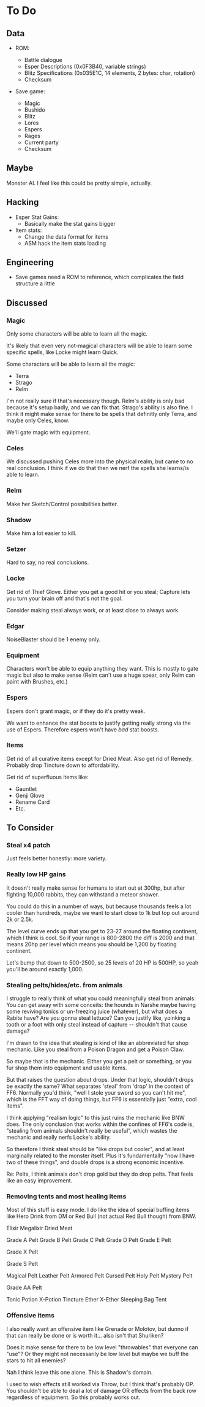 # To Do

## Data

- ROM:
  - Battle dialogue
  - Esper Descriptions (0x0F3B40, variable strings)
  - Blitz Specifications (0x035E1C, 14 elements, 2 bytes: char, rotation)
  - Checksum

- Save game:
  - Magic
  - Bushido
  - Blitz
  - Lores
  - Espers
  - Rages
  - Current party
  - Checksum

## Maybe

Monster AI.  I feel like this could be pretty simple, actually.

## Hacking

- Esper Stat Gains:
  - Basically make the stat gains bigger
- Item stats:
  - Change the data format for items
  - ASM hack the item stats loading

## Engineering

- Save games need a ROM to reference, which complicates the field structure a
  little

## Discussed

### Magic

Only some characters will be able to learn all the magic.

It's likely that even very not-magical characters will be able to learn some
specific spells, like Locke might learn Quick.

Some characters will be able to learn all the magic:
- Terra
- Strago
- Relm

I'm not really sure if that's necessary though.  Relm's ability is only bad
because it's setup badly, and we can fix that.  Strago's ability is also fine.
I think it might make sense for there to be spells that definitly only Terra,
and maybe only Celes, know.

We'll gate magic with equipment.

### Celes

We discussed pushing Celes more into the physical realm, but came to no real
conclusion.  I think if we do that then we nerf the spells she learns/is able
to learn.

### Relm

Make her Sketch/Control possibilities better.

### Shadow

Make him a lot easier to kill.

### Setzer

Hard to say, no real conclusions.

### Locke

Get rid of Thief Glove.  Either you get a good hit or you steal; Capture lets
you turn your brain off and that's not the goal.

Consider making steal always work, or at least close to always work.

### Edgar

NoiseBlaster should be 1 enemy only.

### Equipment

Characters won't be able to equip anything they want.  This is mostly to gate
magic but also to make sense (Relm can't use a huge spear, only Relm can paint
with Brushes, etc.)

### Espers

Espers don't grant magic, or if they do it's pretty weak.

We want to enhance the stat boosts to justify getting really strong via the use
of Espers.  Therefore espers won't have _bad_ stat boosts.

### Items

Get rid of all curative items except for Dried Meat.  Also get rid of Remedy.
Probably drop Tincture down to affordability.

Get rid of superfluous items like:
- Gauntlet
- Genji Glove
- Rename Card
- Etc.

## To Consider

### Steal x4 patch

Just feels better honestly: more variety.

### Really low HP gains

It doesn't really make sense for humans to start out at 300hp, but after
fighting 10,000 rabbits, they can withstand a meteor shower.

You could do this in a number of ways, but because thousands feels a lot cooler
than hundreds, maybe we want to start close to 1k but top out around 2k or 2.5k.

The level curve ends up that you get to 23-27 around the floating continent,
which I think is cool. So if your range is 800-2800 the diff is 2000 and that
means 20hp per level which means you should be 1,200 by floating continent.

Let's bump that down to 500-2500, so 25 levels of 20 HP is 500HP, so yeah
you'll be around exactly 1,000.

### Stealing pelts/hides/etc. from animals

I struggle to really think of what you could meaningfully steal from animals.
You can get away with some conceits: the hounds in Narshe maybe having some
reviving tonics or un-freezing juice (whatever), but what does a Rabite have?
Are you gonna steal lettuce?  Can you justify like, yoinking a tooth or a foot
with only steal instead of capture -- shouldn't that cause damage?

I'm drawn to the idea that stealing is kind of like an abbreviated fur shop
mechanic.  Like you steal from a Poison Dragon and get a Poison Claw.

So maybe that is the mechanic.  Either you get a pelt or something, or you fur
shop them into equipment and usable items.

But that raises the question about drops.  Under that logic, shouldn't drops be
exactly the same?  What separates 'steal' from 'drop' in the context of FF6.
Normally you'd think, "well I stole your sword so you can't hit me", which is
the FFT way of doing things, but FF6 is essentially just "extra, cool items".

I think applying "realism logic" to this just ruins the mechanic like BNW does.
The only conclusion that works within the confines of FF6's code is, "stealing
from animals shouldn't really be useful", which wastes the mechanic and really
nerfs Locke's ability.

So therefore I think steal should be "like drops but cooler", and at least
marginally related to the monster itself.  Plus it's fundamentally "now I have
two of these things", and double drops is a strong economic incentive.

Re: Pelts, I think animals don't drop gold but they do drop pelts.  That feels
like an easy improvement.

### Removing tents and most healing items

Most of this stuff is easy mode.  I do like the idea of special buffing items
like Hero Drink from DM or Red Bull (not actual Red Bull though) from BNW.

Elixir
Megalixir
Dried Meat

Grade A Pelt
Grade B Pelt
Grade C Pelt
Grade D Pelt
Grade E Pelt

Grade X Pelt

Grade S Pelt

Magical Pelt
Leather Pelt
Armored Pelt
Cursed Pelt
Holy Pelt
Mystery Pelt

Grade AA Pelt

Tonic
Potion
X-Potion
Tincture
Ether
X-Ether
Sleeping Bag
Tent

### Offensive items

I also really want an offensive item like Grenade or Molotov, but dunno if that
can really be done or is worth it... also isn't that Shuriken?

Does it make sense for there to be low level "throwables" that everyone can
"use"?  Or they might not necessarily be low level but maybe we buff the stars
to hit all enemies?

Nah I think leave this one alone.  This is Shadow's domain.

I used to wish effects still worked via Throw, but I think that's probably OP.
You shouldn't be able to deal a lot of damage OR effects from the back row
regardless of equipment.  So this probably works out.
